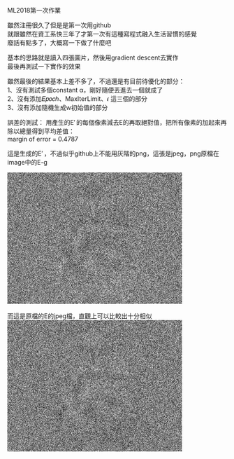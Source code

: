 ML2018第一次作業

雖然注冊很久了但是是第一次用github   
就跟雖然在資工系快三年了才第一次有這種寫程式融入生活習慣的感覺   
廢話有點多了，大概寫一下做了什麼吧   

基本的思路就是讀入四張圖片，然後用gradient descent去實作   
最後再測試一下實作的效果

雖然最後的結果基本上差不多了，不過還是有目前待優化的部分：   
1、沒有測試多個constant α，剛好隨便丟進去一個就成了  
2、沒有添加𝐸𝑝𝑜𝑐ℎ、MaxIterLimit、𝜖 這三個的部分  
3、沒有添加隨機生成w初始值的部分  


誤差的測試： 
用產生的E′ 的每個像素減去E的再取絕對值，把所有像素的加起來再除以總量得到平均差值：  
margin of error =  0.4787 

這是生成的E′ ，不過似乎github上不能用灰階的png，這張是jpeg，png原檔在image中的E-g   

![image](https://github.com/BergLoo/-ML2018_410421252/blob/master/image/E-g.jpeg?raw=true)

而這是原檔的E的jpeg檔，直觀上可以比較出十分相似  
![image](https://github.com/BergLoo/-ML2018_410421252/blob/master/image/E%20for%20display.jpeg?raw=true)
